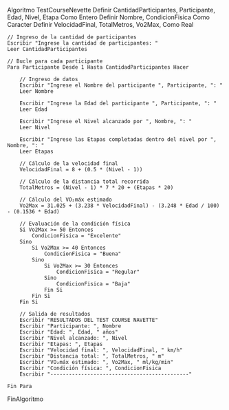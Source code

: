 Algoritmo TestCourseNevette
    Definir CantidadParticipantes, Participante, Edad, Nivel, Etapa Como Entero
    Definir Nombre, CondicionFisica Como Caracter
    Definir VelocidadFinal, TotalMetros, Vo2Max, Como Real
    

    // Ingreso de la cantidad de participantes
    Escribir "Ingrese la cantidad de participantes: "
    Leer CantidadParticipantes

    // Bucle para cada participante
    Para Participante Desde 1 Hasta CantidadParticipantes Hacer
        
        // Ingreso de datos
        Escribir "Ingrese el Nombre del participante ", Participante, ": "
        Leer Nombre

        Escribir "Ingrese la Edad del participante ", Participante, ": "
        Leer Edad

        Escribir "Ingrese el Nivel alcanzado por ", Nombre, ": "
        Leer Nivel

        Escribir "Ingrese las Etapas completadas dentro del nivel por ", Nombre, ": "
        Leer Etapas

        // Cálculo de la velocidad final
        VelocidadFinal = 8 + (0.5 * (Nivel - 1))

        // Cálculo de la distancia total recorrida
        TotalMetros = (Nivel - 1) * 7 * 20 + (Etapas * 20)

        // Cálculo del VO₂máx estimado
        Vo2Max = 31.025 + (3.238 * VelocidadFinal) - (3.248 * Edad / 100) - (0.1536 * Edad)

        // Evaluación de la condición física
        Si Vo2Max >= 50 Entonces
            CondicionFisica = "Excelente"
        Sino
            Si Vo2Max >= 40 Entonces
                CondicionFisica = "Buena"
            Sino
                Si Vo2Max >= 30 Entonces
                    CondicionFisica = "Regular"
                Sino
                    CondicionFisica = "Baja"
                Fin Si
            Fin Si
        Fin Si

        // Salida de resultados
        Escribir "RESULTADOS DEL TEST COURSE NAVETTE"
        Escribir "Participante: ", Nombre
        Escribir "Edad: ", Edad, " años"
        Escribir "Nivel alcanzado: ", Nivel
        Escribir "Etapas: ", Etapas
        Escribir "Velocidad final: ", VelocidadFinal, " km/h"
        Escribir "Distancia total: ", TotalMetros, " m"
        Escribir "VO₂máx estimado: ", Vo2Max, " ml/kg/min"
        Escribir "Condición física: ", CondicionFisica
        Escribir "---------------------------------------------"

    Fin Para

FinAlgoritmo

